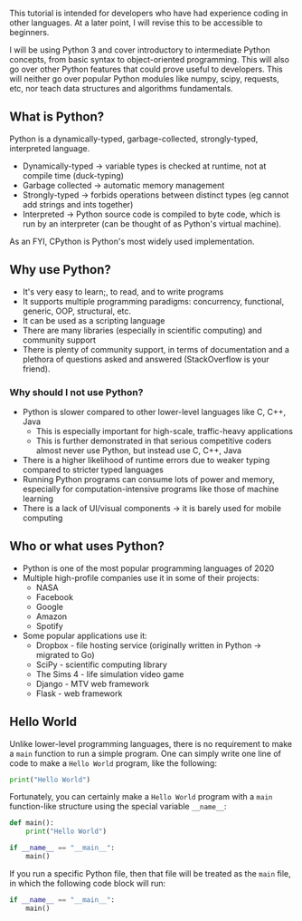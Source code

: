 This tutorial is intended for developers who have had experience coding in other languages. At a later point, I will revise this to be accessible to beginners. 

I will be using Python 3 and cover introductory to intermediate Python concepts, from basic syntax to object-oriented programming. This will also go over other Python features that could prove useful to developers. This will neither go over popular Python modules like numpy, scipy, requests, etc, nor teach data structures and algorithms fundamentals.

## What is Python?

Python is a dynamically-typed, garbage-collected, strongly-typed, interpreted language.

- Dynamically-typed -> variable types is checked at runtime, not at compile time (duck-typing)
- Garbage collected -> automatic memory management
- Strongly-typed -> forbids operations between distinct types (eg cannot add strings and ints together)
- Interpreted -> Python source code is compiled to byte code, which is run by an interpreter (can be thought of as Python's virtual machine).

As an FYI, CPython is Python's most widely used implementation.
## Why use Python?
- It's very easy to learn;, to read, and to write programs
- It supports multiple programming paradigms: concurrency, functional, generic, OOP, structural, etc.
- It can be used as a scripting language
- There are many libraries (especially in scientific computing) and community support
- There is plenty of community support, in terms of documentation and a plethora of questions asked and answered (StackOverflow is your friend).
### Why should I not use Python?
- Python is slower compared to other lower-level languages like C, C++, Java
    - This is especially important for high-scale, traffic-heavy applications
    - This is further demonstrated in that serious competitive coders almost never use Python, but instead use C, C++, Java
- There is a higher likelihood of runtime errors due to weaker typing compared to stricter typed languages
- Running Python programs can consume lots of power and memory, especially for computation-intensive programs like those of machine learning
- There is a lack of UI/visual components -> it is barely used for mobile computing

## Who or what uses Python?
- Python is one of the most popular programming languages of 2020
- Multiple high-profile companies use it in some of their projects:
    - NASA
    - Facebook
    - Google
    - Amazon
    - Spotify
- Some popular applications use it:
    - Dropbox - file hosting service (originally written in Python -> migrated to Go)
    - SciPy - scientific computing library
    - The Sims 4 - life simulation video game
    - Django - MTV web framework
    - Flask - web framework

## Hello World
Unlike lower-level programming languages, there is no requirement to make a `main` function to run a simple program. One can simply write one line of code to make a `Hello World` program, like the following:
``` python
print("Hello World")
```
Fortunately, you can certainly make a `Hello World` program with a `main` function-like structure using the special variable `__name__`:
``` python
def main():
    print("Hello World")

if __name__ == "__main__":
    main()
```
If you run a specific Python file, then that file will be treated as the `main` file, in which the following code block will run:
```python
if __name__ == "__main__":
    main()
```
